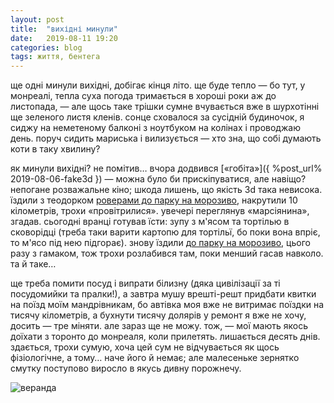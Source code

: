```yaml
---
layout: post
title:  "вихідні минули"
date:   2019-08-11 19:20
categories: blog
tags: життя, бентега
---
```


ще одні минули вихідні, добігає кінця літо. ще буде тепло — бо тут, у монреалі, тепла суха погода тримається в хороші роки аж до листопада, — але щось таке трішки сумне вчувається вже в шурхотінні ще зеленого листя кленів. сонце сховалося за сусідній будиночок, я сиджу на неметеному балконі з ноутбуком на колінах і проводжаю день. поруч сидить мариська і вилизується — хто зна, що собі думають коти в таку хвилину?

як минули вихідні? не помітив… вчора додвився [«гобіта»]({ %post_url% 2019-08-06-fake3d }) — можна було би прискіпуватися, але навіщо? непогане розважальне кіно; шкода лишень, що якість 3d така невисока. їздили з теодорком [роверами до парку на морозиво](https://www.strava.com/activities/2608248265), накрутили 10 кілометрів, трохи «провітрилися». увечері переглянув «марсіянина», згадав. сьогодні вранці готував їсти: зупу з м'ясом та тортілью в сковорідці (треба таки варити картопю для тортільї, бо поки вона впріє, то м'ясо під нею підгорає). знову їздили [до парку на морозиво](https://www.strava.com/activities/2611190486), цього разу з гамаком, тож трохи розлабився там, поки менший гасав навколо. та й таке…

ще треба помити посуд і випрати білизну (дяка цивілізації за ті посудомийки та пралки!), а завтра мушу врешті-решт придбати квитки на поїзд моїм мандрівникам, бо автівка моя вже не витримає поїздки на тисячу кілометрів, а бухнути тисячу долярів у ремонт я вже не хочу, досить — тре міняти. але зараз ще не можу. тож, — мої мають якось доїхати з торонто до монреаля, коли прилетять. лишається десять днів. здається, трохи сумую, хоча цей сум не відчувається як щось фізіологічне, а тому… наче його й немає; але малесеньке зернятко смутку поступово виросло в якусь дивну порожнечу.

![веранда](/assets/images/2019/2019-08-11-weekend.jpg)